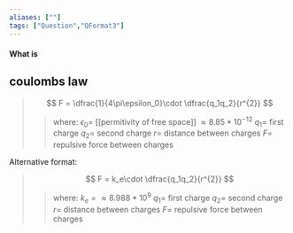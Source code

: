 ```yaml
---
aliases: [""]
tags: ["Question","QFormat3"]
---
```


#### What is
## coulombs law
> $$ F = \dfrac{1}{4\pi\epsilon_0}\cdot \dfrac{q_1q_2}{r^{2}} $$ 
>> where:
>> $\epsilon_0 =$ [[permitivity of free space]] $\approx 8.85*10^{-12}$ 
>> $q_1=$ first charge
>> $q_2=$ second charge
>> $r=$ distance between charges
>> $F=$ repulsive force between charges

Alternative format:

> $$ F = k_e\cdot \dfrac{q_1q_2}{r^{2}} $$ 
>> where:
>> $k_e =\approx 8.988*10^{9}$ 
>> $q_1=$ first charge
>> $q_2=$ second charge
>> $r=$ distance between charges
>> $F=$ repulsive force between charges
